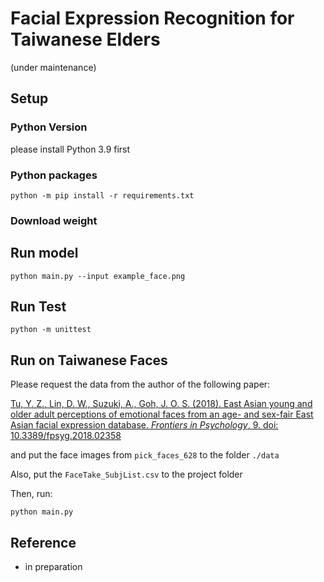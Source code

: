 # Facial Expression Recognition for Taiwanese Elders

(under maintenance)

## Setup

### Python Version

please install Python 3.9 first

### Python packages

```
python -m pip install -r requirements.txt
```

### Download weight

## Run model

```
python main.py --input example_face.png
```

## Run Test

```
python -m unittest
```

## Run on Taiwanese Faces

Please request the data from the author of the following paper:

[Tu, Y. Z., Lin, D. W., Suzuki, A., Goh, J. O. S. (2018). East Asian young and older adult perceptions of emotional faces from an age- and sex-fair East Asian facial expression database. *Frontiers in Psychology*, 9. doi: 10.3389/fpsyg.2018.02358](https://www.frontiersin.org/articles/10.3389/fpsyg.2018.02358/)

and put the face images from `pick_faces_628` to the folder `./data`

Also, put the `FaceTake_SubjList.csv` to the project folder

Then, run:

```
python main.py
```

## Reference

- in preparation
